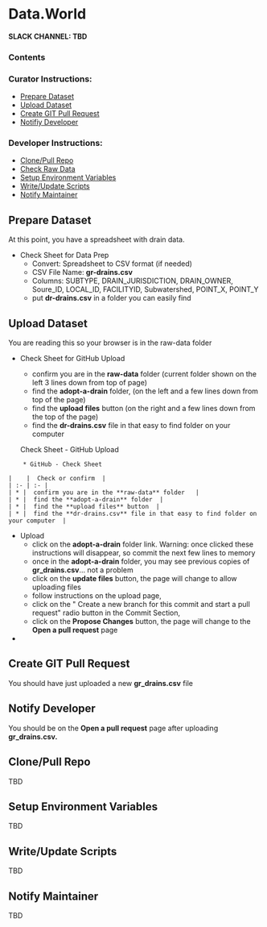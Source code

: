 # Data.World
**SLACK CHANNEL: TBD**

### Contents 
### Curator Instructions:
* [Prepare Dataset](#prepare-dataset)
* [Upload Dataset](#upload-dataset)
* [Create GIT Pull Request](#pull-request)
* [Notifiy Developer](#notify-developer)

### Developer Instructions:
* [Clone/Pull Repo](#clone-repo)
* [Check Raw Data](#check-raw-data)
* [Setup Environment Variables](#env-variables)
* [Write/Update Scripts](#scripting)
* [Notify Maintainer](#notify-maintainer)

## <a id="prepare-dataset">Prepare Dataset</a>
At this point, you have a spreadsheet with drain data.
* Check Sheet for Data Prep
    * Convert: Spreadsheet to CSV format (if needed)
    * CSV File Name: **gr-drains.csv** 
    * Columns: SUBTYPE, DRAIN_JURISDICTION, DRAIN_OWNER, Soure_ID, LOCAL_ID, FACILITYID, Subwatershed, POINT_X, POINT_Y 
    * put **dr-drains.csv** in a folder you can easily find
    
## <a id="upload-dataset">Upload Dataset</a>
You are reading this so your browser is in the raw-data folder 
* Check Sheet for GitHub Upload
    * confirm you are in the **raw-data** folder (current folder shown on the left 3 lines down from top of page)
    * find the **adopt-a-drain** folder, (on the left and a few lines down from top of the page)
    * find the **upload files** button (on the right and a few lines down from the top of the page)
    * find the **dr-drains.csv** file in that easy to find folder on your computer
    
    Check Sheet - GitHub Upload
```
    * GitHub - Check Sheet 

|    |  Check or confirm  |
| :- | :- |
| * |  confirm you are in the **raw-data** folder   |
| * |  find the **adopt-a-drain** folder  |
| * |  find the **upload files** button  |
| * |  find the **dr-drains.csv** file in that easy to find folder on your computer  |

```    
* Upload
    * click on the **adopt-a-drain** folder link. Warning: once clicked these instructions will disappear, so commit the next few lines to memory
    * once in the **adopt-a-drain** folder, you may see previous copies of **gr_drains.csv**... not a problem
    * click on the **update files** button, the page will change to allow uploading files
    * follow instructions on the upload page,  
    * click on the " Create a new branch for this commit and start a pull request" radio button in the Commit Section, 
    * click on the **Propose Changes** button, the page will change to the **Open a pull request** page
*    

## <a id="pull-request">Create GIT Pull Request</a>
You should have just uploaded a new **gr_drains.csv** file

## <a id="notify-developer">Notify Developer</a>
You should be on the **Open a pull request** page after uploading **gr_drains.csv.** 



## <a id="clone-repo">Clone/Pull Repo</a>
TBD

## <a id="env-variables">Setup Environment Variables</a>
TBD

## <a id="scripting">Write/Update Scripts</a>
TBD

## <a id="notify-maintainer">Notify Maintainer</a>
TBD
